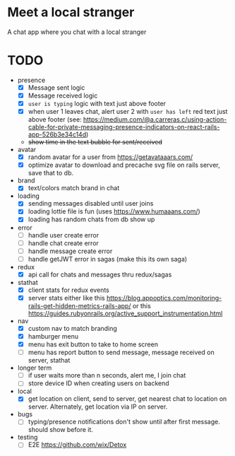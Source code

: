 # Meet a local stranger
A chat app where you chat with a local stranger

# TODO
- presence
    - [X] Message sent logic
    - [X] Message received logic
    - [X] `user is typing` logic with text just above footer
    - [X] when user 1 leaves chat, alert user 2 with `user has left` red text just above footer (see: https://medium.com/@a.carreras.c/using-action-cable-for-private-messaging-presence-indicators-on-react-rails-app-526b3e34c14d)
    - ~~show time in the text bubble for sent/received~~
- avatar
    - [X] random avatar for a user from https://getavataaars.com/
    - [X] optimize avatar to download and precache svg file on rails server, save that to db.
- brand
    - [X] text/colors match brand in chat
- loading
    - [X] sending messages disabled until user joins
    - [X] loading lottie file is fun (uses https://www.humaaans.com/)
    - [X] loading has random chats from db show up
- error
    - [ ] handle user create error
    - [ ] handle chat create error
    - [ ] handle message create error
    - [ ] handle getJWT error in sagas (make this its own saga)
- redux
    - [X] api call for chats and messages thru redux/sagas
- stathat
    - [X] client stats for redux events
    - [X] server stats either like this https://blog.appoptics.com/monitoring-rails-get-hidden-metrics-rails-app/ or this https://guides.rubyonrails.org/active_support_instrumentation.html
- nav
    - [X] custom nav to match branding
    - [X] hamburger menu
    - [X] menu has exit button to take to home screen
    - [ ] menu has report button to send message, message received on server, stathat
- longer term
    - [ ] if user waits more than n seconds, alert me, I join chat
    - [ ] store device ID when creating users on backend
- local
    - [X] get location on client, send to server, get nearest chat to location on server. Alternately, get location via IP on server.
- bugs
    - [ ] typing/presence notifications don't show until after first message. should show before it.
- testing
    - [ ] E2E https://github.com/wix/Detox
